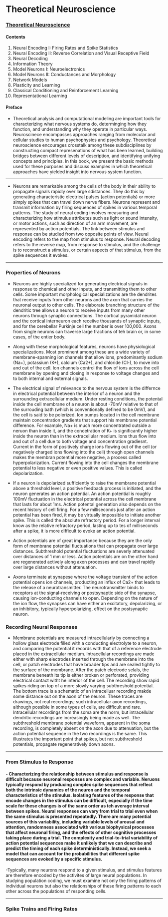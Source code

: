 # Theoretical Neuroscience
### [Theoretical Neuroscience](https://boulderschool.yale.edu/sites/default/files/files/DayanAbbott.pdf)
#### Contents

1. Neural Encoding I: Firing Rates and Spike Statistics 
2. Neural Encoding II: Reverse Correlation and Visual Receptive Field
3. Neural Decoding
4. Information Theory
5. Model Neurons I: Neuroelectronics
6. Model Neurons II: Conductances and Morphology
7. Network Models
8. Plasticity and Learning
9. Classical Conditioning and Reinforcement Learning
10. Representational Learning
#### Preface
- Theoretical analysis and computational modeling are important tools for characterizing what nervous systems do, determinging how they function, and understanding why they operate in particular ways. Neuroscinece encompasses approaches ranging from molecular and cellular studies to human psychophysics and psychology. Theoretical neuroscience encourages crosstalk among these subdisciplines by constructing compact represenations of what has been learned, building bridges between different levels of description, and identifying unifying concepts and principles. In this book, we present the basic methods used for these purposes and discuss examples in which theoretical approaches have yielded insight into nervous system function.   

---

- Neurons are remarkable among the cells of the body in their ability to propagate signals  rapidly over large sdistances. They do this by generating characteristic electrical pulses (action potentials) or more simply spikes that can travel down nerve fibers. Neurons represent and transmit information by firing sequences of spikes in various temporal patterns. The study of neural coding involves measuring and characterizing how stimulus attributes such as light or sound intensity, or motor actions, such as direction of an arm movement, are represented by action potentials. The link between stimulus and response can be studied from two opposite points of view. Neural encoding refers to the map from stimulus to response. Neural decoding refers to the reverse map, from response to stimulus, and the challenge is to reconstruct a stimulus, or certain aspects of that stimulus, from the spike sequences it evokes. 

---

### Properties of Neurons

- Neurons are highly specialized for generating electrical signals in response to chemical and other inputs, and transmitting them to other cells. Some important morphological specializations are the dendrites that receive inputs from other neurons and the axon that carries the neuronal output to other cells. The elaborate branching structure of the dendritic tree allows a neuron to receive inputs from many other neurons through synaptic connections. The cortical pyramidal neuron and the cortical interneuron each receiive thousands of synaptic inputs, and for the cerebellar Purkinje cell the number is over 100,000. Axons from single neurons can traverse large fractions of teh brain or, in some cases, of the entier body.

- Along with these morphological features, neurons have physiological specializations. Most prominent among these are a wide variety of membrane-spanning ion channels that allow ions, predominantly sodium (Na+), potassium (K+), calcium (Ca2+), and chloride (Cl-), to move into and out of the cell. Ion channels control the flow of ions across the cell membrane by opening and closing in response to voltage changes and to both internal and external signals.

- The electrical signal of relevance to the nervous system is the differnce in electrical potential between the interior of a neuron and the surrounding extracellular medium. Under resting conditions, the potental inside the cell membrane of a neuron is about -70mV relative to that of the surrouding bath (which is conventionally defined to be 0mV), and the cell is said to be polerized. Ion pumps located in the cell membrane maintain concentration gradients that support his membrane potential difference. For example, Na+ is much more concentrated outside a neruon than inside it, and the concetration of K+ is significantly higher inside the neuron than in the extracellular medium. Ions thus flow into and out of a cell due to both voltage and concentration gradiesnt. Current in the form of positively charge ions flowing out of the cell (or negatively charged ions flowing into the cell) through open channels makes the membran potential more negative, a process called hyperpolarization. Current flowing into the cell changes the membrane potential to less negative or even positive values. This is called depolarization.

- If a neuron is depolarized sufficiently to raise the membrane potential above a threshold level, a positive feedback process is initiated, and the neuron generates an action potential. An action potential is roughly 100mV fluctuation in the electrical potential across the cell membrane that lasts for about 1ms. Action potental generation also depends on the recent history of cell firing. For a few milliseconds just after an action potential has been fired, it may be virtually impossible to initiate another spike. This is called the absolute refractory period. For a longer interval know as the relative refractory period, lasting up to tes of milliseconds after a spike, it is more difficult to evoke an action potential.

- Action potentials are of great importance because they are the only form of membrane potential fluctuations that can propagate over large distances. Subthreshold potential fluctuations are severly attenuated over distances of 1 mm or less. Action potentials are on the other hand are regenerated actively along axon processes and can travel rapidly over large distances without attenuation.
- Axons terminate at synapese where the voltage transient of the action potential opens ion channels, producting an influx of Ca2+ that leads to the release of a neurotransmitter. The neurotransmitter binds to receptors at the signal-receiving or postsynaptic side of the synapse, causing ion-conducting channels to open. Depending on the nature of the ion flow, the synapses can have either an excitatory, depolarizing, or an inhibitory, typically hyperpolarizing, effect on the postsynaptic neuron.

### Recording Neural Responses

- Membrane potentials are measured intracellularly by connecting a hollow glass electrode filled with a conducting electrolyte to a neuron, and comparing the potential it records with that of a reference electrode placed in the extracellular medium. Intracellular recordings are made either with sharp electrodes inserted through the membrane into the cell, or patch electrodes that have broader tips and are sealed tightly to the surface of the membrane. After the patch electrode selals, the membrane beneath its tip is either broken or perforated, providing electrical contact witht he interior of the cell. The recording show rapid spikes riding on top of a more slowly varying subthreshold potential. The bottom trace is a schematic of an intracelluar recording makde some distance out on the axon of the neuron. These traces are drawings, not real recordings; such intracellular axon recordings, although possible in some types of cells, are difficult and rare. Intracellular recordings from the soma are the norm, but intracellular dendritic recordings are increasingly being made as well. The subthreshold membrane potential waveform, apparent in the soma recording, is completely absent on the axon due to attenuation, but the action potential sequence in the two recordings is the same. This illustrates the important point that spikes, but not subthreshold potentials, propagate regeneratively down axons.

---

### From Stimulus to Response

#### - Characterizing the relationship between stimulus and response is difficult because neuronal responses are complex and variable. Neruons typically respond by producing complex spike sequences that reflect both the intrinsic dynamics of the neuron and the temporal characteristics of the stimulus. Isolating features of the response that encode changes in the stimulus can be difficult, especially if the time scale for these changes is of the same order as teh average interval between spikes. Neural responses can vary from trial to trial even when the same stimulus is presented repeatedly. There are many potential sources of this variability, including variable levels of arousal and attention, randomness associated with various biophysical processes that affect neuronal firing, and the effects of other cognitive processes taking place during a trial. The complexity and trial-to-trial variability of action potential sequences make it unlikely that we can describe and predict the timing of each spike deterministically. Instead, we seek a model that can account for the probabilities that different spike sequences are evoked by a specific stimulus.

-Typically, many neurons respond to a given stimulus, and stimulus features are therefore encoded by the activites of large neural populations. In studying population coding, we must examine not only the firing patterns of individual neurons but also the relationships of these firing patterns to each other across the populations of responding cells.

---
### Spike Trains and Firing Rates


























